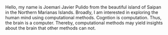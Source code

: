 

<!---
jpulido12/jpulido12 is a ✨ special ✨ repository because its `README.md` (this file) appears on your GitHub profile.
You can click the Preview link to take a look at your changes.
--->
Hello, my name is Joemari Javier Pulido from the beautiful island of Saipan in the Northern Marianas Islands. Broadly, I am interested in exploring the human mind using computational methods. Cogntion is computation. Thus, the brain is a computer. Thereby, computational methods may yield insights about the brain that other methods can not. 
